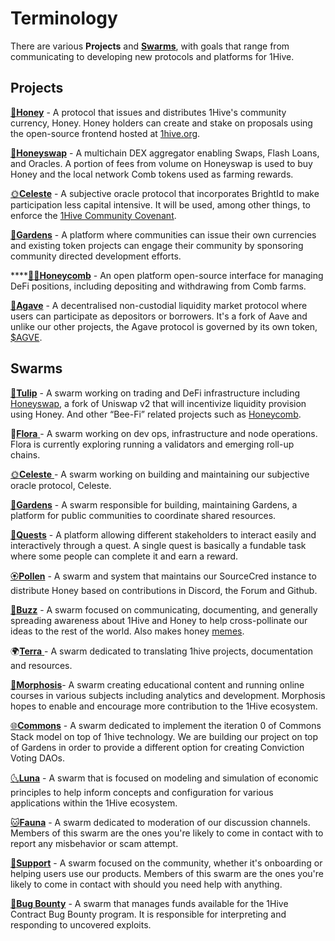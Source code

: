 # Terminology

There are various **Projects** and [**Swarms**](../community/swarms/), with goals that range from communicating to developing new protocols and platforms for 1Hive.

## Projects

[🍯**Honey**](honey/) - A protocol that issues and distributes 1Hive's community currency, Honey. Honey holders can create and stake on proposals using the open-source frontend hosted at [1hive.org](https://1hive.org).

[🍃**Honeyswap**](../projects/honeyswap/) - A multichain DEX aggregator enabling Swaps, Flash Loans, and Oracles. A portion of fees from volume on Honeyswap is used to buy Honey and the local network Comb tokens used as farming rewards.

[🌞**Celeste**](../community/swarms/celeste.md) - A subjective oracle protocol that incorporates BrightId to make participation less capital intensive. It will be used, among other things, to enforce the [1Hive Community Covenant](../community-covenant.md).

[🌻**Gardens**](https://1hive.gitbook.io/gardens/) - A platform where communities can issue their own currencies and existing token projects can engage their community by sponsoring community directed development efforts.

****[**👨‍🌾Honeycomb**](../projects/honeycomb/) - An open platform open-source interface for managing DeFi positions, including depositing and withdrawing from Comb farms.

[🌵**Agave**](../projects/agave.md) - A decentralised non-custodial liquidity market protocol where users can participate as depositors or borrowers. It's a fork of Aave and unlike our other projects, the Agave protocol is governed by its own token, [$AGVE](https://blockscout.com/xdai/mainnet/address/0x3a97704a1b25F08aa230ae53B352e2e72ef52843/transactions).

## Swarms

[🌷**Tulip**](../community/swarms/tulip/) - A swarm working on trading and DeFi infrastructure including [Honeyswap](../projects/honeyswap/), a fork of Uniswap v2 that will incentivize liquidity provision using Honey. And other “Bee-Fi” related projects such as [Honeycomb](../projects/honeycomb/).

🌺[**Flora** ](../community/swarms/flora.md) - A swarm working on dev ops, infrastructure and node operations. Flora is currently exploring running a validators and emerging roll-up chains.

[🌞**Celeste** ](../community/swarms/celeste.md) - A swarm working on building and maintaining our subjective oracle protocol, Celeste.

[🌻**Gardens**](../community/swarms/gardens.md) - A swarm responsible for building, maintaining Gardens, a platform for public communities to coordinate shared resources.

[🌟**Quests**](../community/swarms/quests.md) - A platform allowing different stakeholders to interact easily and interactively through a quest. A single quest is basically a fundable task where some people can complete it and earn a reward.

[🏵**Pollen**](../community/swarms/pollen.md) - A swarm and system that maintains our SourceCred instance to distribute Honey based on contributions in Discord, the Forum and Github.

[🐝**Buzz**](../community/swarms/buzz.md) - A swarm focused on communicating, documenting, and generally spreading awareness about 1Hive and Honey to help cross-pollinate our ideas to the rest of the world. Also makes honey [memes](https://discord.gg/ccPsFmaxCS).

🌍[**Terra** ](../community/swarms/terra.md) - A swarm dedicated to translating 1hive projects, documentation and resources.

[🦋**Morphosis**](../community/swarms/morphosis.md)- A swarm creating educational content and running online courses in various subjects including analytics and development. Morphosis hopes to enable and encourage more contribution to the 1Hive ecosystem.

[🌐**Commons**](../community/swarms/commons.md) - A swarm dedicated to implement the iteration 0 of Commons Stack model on top of 1hive technology. We are building our project on top of Gardens in order to provide a different option for creating Conviction Voting DAOs.

[🌜**Luna**](../community/swarms/luna.md) - A swarm that is focused on modeling and simulation of economic principles to help inform concepts and configuration for various applications within the 1Hive ecosystem.

[🐱**Fauna**](../community/swarms/fauna.md) - A swarm dedicated to moderation of our discussion channels. Members of this swarm are the ones you're likely to come in contact with to report any misbehavior or scam attempt.

[💛**Support**](../community/swarms/support.md) - A swarm focused on the community, whether it's onboarding or helping users use our products. Members of this swarm are the ones you're likely to come in contact with should you need help with anything.

[🐛**Bug Bounty**](../community/swarms/bug-bounty.md) - A swarm that manages funds available for the 1Hive Contract Bug Bounty program. It is responsible for interpreting and responding to uncovered exploits.
